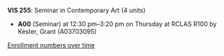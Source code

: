 **VIS 255**: Seminar in Contemporary Art (4 units)

- **A00** (Seminar) at 12:30 pm–3:20 pm on Thursday at RCLAS R100 by Kester, Grant (A03703095)

[Enrollment numbers over time](./VIS255.tsv)
